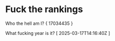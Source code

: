 # Fuck the rankings

Who the hell am I?
{ 17034435 }

What fucking year is it?
[ 2025-03-17T14:16:40Z ]

